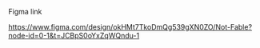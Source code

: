 Figma link

https://www.figma.com/design/okHMt7TkoDmQg539gXN0ZO/Not-Fable?node-id=0-1&t=JCBpS0oYxZqWQndu-1